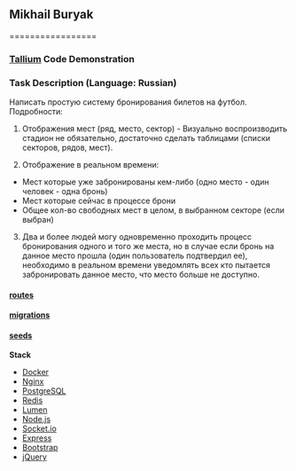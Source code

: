 ## Mikhail Buryak ##
=================
### [Tallium](https://tallium.com/) Code Demonstration ###

### Task Description (Language: Russian)

Написать простую систему бронирования билетов на футбол.
Подробности:

1) Отображения мест (ряд, место, сектор) - Визуально воспроизводить стадион не обязательно, достаточно сделать таблицами (списки секторов, рядов, мест).

2) Отображение в реальном времени:

* Мест которые уже забронированы кем-либо (одно место - один человек - одна бронь)
* Мест которые сейчас в процессе брони
* Общее кол-во свободных мест в целом, в выбранном секторе (если выбран)

3) Два и более людей могу одновременно проходить процесс бронирования одного и того же места, но в случае если бронь на данное место прошла (один пользователь подтвердил ее), необходимо в реальном времени уведомлять всех кто пытается забронировать данное место, что место больше не доступно.

#### [routes](app/app/Http/routes.php)
#### [migrations](app/database/migrations/)
#### [seeds](app/database/seeds/DatabaseSeeder.php)

**Stack**

* [Docker](https://docs.docker.com/engine/)
* [Nginx](https://www.nginx.com/resources/admin-guide/)
* [PostgreSQL](https://www.postgresql.org/docs/)
* [Redis](http://redis.io/documentation)
* [Lumen](https://lumen.laravel.com/docs/5.2)
* [Node.js](https://nodejs.org/en/docs/)
* [Socket.io](http://socket.io/docs/)
* [Express](http://expressjs.com/)
* [Bootstrap](http://www.w3schools.com/bootstrap/)
* [jQuery](http://api.jquery.com/)